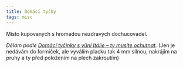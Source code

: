 ```yaml
---
title: Domácí tyčky
tags: misc
---
```


Místo kupovaných s hromadou nezdravých dochucovadel.

_Dělám podle [Domácí tyčinky s vůní Itálie – ty musíte ochutnat](https://tchiboblog.cz/recept-italske-tycinky/)._
(Jen je nedávám do formiček, ale vyválím placku tak 4 mm silnou, nakrájím na pruhy a ty před položením na plech zakroutím)


